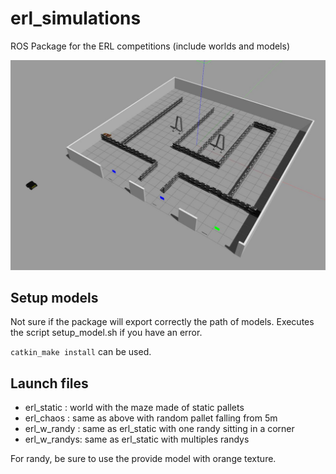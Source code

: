# erl_simulations
ROS Package for the ERL competitions (include worlds and models)

![image info](img/camera.jpg)

## Setup models
Not sure if the package will export correctly the path of models. Executes the script setup_model.sh if you have an error.

` catkin_make install ` can be used.

## Launch files

- erl_static  : world with the maze made of static pallets
- erl_chaos  : same as above with random pallet falling from 5m
- erl_w_randy : same as erl_static with one randy sitting in a corner
- erl_w_randys: same as erl_static with multiples randys

For randy, be sure to use the provide model with orange texture.
